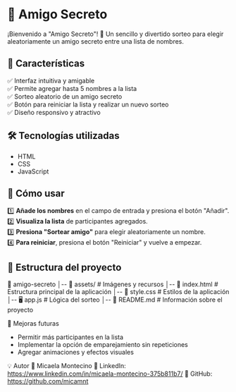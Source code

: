 # 🎁 Amigo Secreto

¡Bienvenido a "Amigo Secreto"! 🎉 Un sencillo y divertido sorteo para elegir aleatoriamente un amigo secreto entre una lista de nombres.

## 📌 Características

✅ Interfaz intuitiva y amigable  
✅ Permite agregar hasta 5 nombres a la lista  
✅ Sorteo aleatorio de un amigo secreto  
✅ Botón para reiniciar la lista y realizar un nuevo sorteo  
✅ Diseño responsivo y atractivo  

## 🛠️ Tecnologías utilizadas

- HTML
- CSS 
- JavaScript 

## 🚀 Cómo usar

1️⃣ **Añade los nombres** en el campo de entrada y presiona el botón "Añadir".  
2️⃣ **Visualiza la lista** de participantes agregados.  
3️⃣ **Presiona "Sortear amigo"** para elegir aleatoriamente un nombre.  
4️⃣ **Para reiniciar**, presiona el botón "Reiniciar" y vuelve a empezar.  

## 📂 Estructura del proyecto
📂 amigo-secreto │-- 📂 assets/ # Imágenes y recursos │-- 📄 index.html # Estructura principal de la aplicación │-- 🎨 style.css # Estilos de la aplicación │-- 🖥️ app.js # Lógica del sorteo │-- 📜 README.md # Información sobre el proyecto

📌 Mejoras futuras

- Permitir más participantes en la lista
- Implementar la opción de emparejamiento sin repeticiones
- Agregar animaciones y efectos visuales

💡 Autor
📌 Micaela Montecino
🔗 LinkedIn: https://www.linkedin.com/in/micaela-montecino-375b811b7/
🐙 GitHub: https://github.com/micamnt
